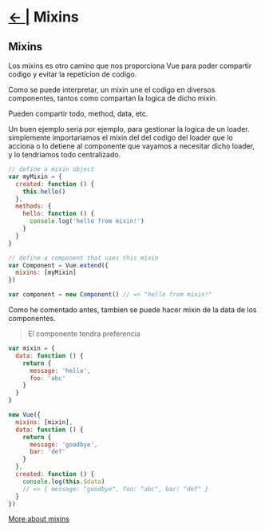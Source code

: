# [← |](https://github.com/VGamezz19/platzi-course-notes/tree/master/Vue) Mixins

## Mixins

Los mixins es otro camino que nos proporciona Vue para poder compartir codigo y evitar la repeticion de  codigo.

Como se puede interpretar, un mixin une el codigo en diversos componentes, tantos como compartan la logica de dicho mixin.

Pueden compartir todo, method, data, etc.

Un buen ejemplo seria por ejemplo, para gestionar la logica de un loader. simplemente importariamos el mixin del del codigo del loader que lo acciona o lo detiene al componente que vayamos a necesitar dicho loader, y lo tendriamos todo centralizado.

```js
// define a mixin object
var myMixin = {
  created: function () {
    this.hello()
  },
  methods: {
    hello: function () {
      console.log('hello from mixin!')
    }
  }
}

// define a component that uses this mixin
var Component = Vue.extend({
  mixins: [myMixin]
})

var component = new Component() // => "hello from mixin!"
```

Como he comentado antes, tambien se puede hacer mixin de la data de los componentes.
> El componente tendra preferencia

```js
var mixin = {
  data: function () {
    return {
      message: 'hello',
      foo: 'abc'
    }
  }
}

new Vue({
  mixins: [mixin],
  data: function () {
    return {
      message: 'goodbye',
      bar: 'def'
    }
  },
  created: function () {
    console.log(this.$data)
    // => { message: "goodbye", foo: "abc", bar: "def" }
  }
})
```

[More about mixins](https://vuejs.org/v2/guide/mixins.html#ad)